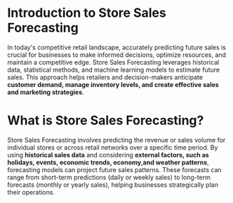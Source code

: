 # Introduction to Store Sales Forecasting

In today's competitive retail landscape, accurately predicting future sales is crucial for businesses to make informed decisions, optimize resources, and maintain a competitive edge. Store Sales Forecasting leverages historical data, statistical methods, and machine learning models to estimate future sales. This approach helps retailers and decision-makers anticipate **customer demand, manage inventory levels, and create effective sales and marketing strategies**.


# What is Store Sales Forecasting?

Store Sales Forecasting involves predicting the revenue or sales volume for individual stores or across retail networks over a specific time period. By using **historical sales data** and considering **external factors, such as holidays, events, economic trends, economy,and weather patterns**, forecasting models can project future sales patterns. These forecasts can range from short-term predictions (daily or weekly sales) to long-term forecasts (monthly or yearly sales), helping businesses strategically plan their operations.
